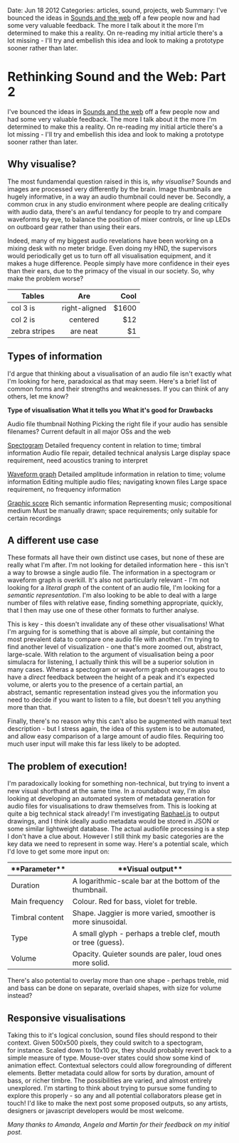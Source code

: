 Date: Jun 18 2012
Categories: articles, sound, projects, web
Summary: I've bounced the ideas in [Sounds and the web](http://alliscalm.net/2012/05/16/sounds-and-the-web-dont-work/) off a few people now and had some very valuable feedback. The more I talk about it the more I'm determined to make this a reality. On re-reading my initial article there's a lot missing - I'll try and embellish this idea and look to making a prototype sooner rather than later.

# Rethinking Sound and the Web: Part 2

I've bounced the ideas in [Sounds and the web](http://alliscalm.net/2012/05/16/sounds-and-the-web-dont-work/) off a few people now and had some very valuable feedback. The more I talk about it the more I'm determined to make this a reality. On re-reading my initial article there's a lot missing - I'll try and embellish this idea and look to making a prototype sooner rather than later.

## Why visualise?

The most fundamendal question raised in this is, _why visualise?_ Sounds and images are processed very differently by the brain. Image thumbnails are hugely informative, in a way an audio thumbnail could never be. Secondly, a common crux in any studio environment where people are dealing critically with audio data, there's an awful tendancy for people to try and compare waveforms by eye, to balance the position of mixer controls, or line up LEDs on outboard gear rather than using their ears.

Indeed, many of my biggest audio revelations have been working on a mixing desk with no meter bridge. Even doing my HND, the supervisors would periodically get us to turn off all visualisation equipment, and it makes a huge difference. People simply have more confidence in their eyes than their ears, due to the primacy of the visual in our society. So, why make the problem worse?


| Tables        | Are           | Cool  |
| ------------- |:-------------:| -----:|
| col 3 is      | right-aligned | $1600 |
| col 2 is      | centered      |   $12 |
| zebra stripes | are neat      |    $1 |

## Types of information

I'd argue that thinking about a visualisation of an audio file isn't exactly what I'm looking for here, paradoxical as that may seem. Here's a brief list of common forms and their strengths and weaknesses. If you can think of any others, let me know?

**Type of visualisation**
**What it tells you**
**What it's good for**
**Drawbacks**

Audio file thumbnail
Nothing
Picking the right file if your audio has sensible filenames?
Current default in all major OSs and the web

[Spectogram](http://en.wikipedia.org/wiki/Spectrogram)
Detailed frequency content in relation to time; timbral information
Audio file repair, detailed technical analysis
Large display space requirement, need acoustics traning to interpret

[Waveform graph](http://en.wikipedia.org/wiki/Waveform)
Detailed amplitude information in relation to time; volume information
Editing multiple audio files; navigating known files
Large space requirement, no frequency information

[Graphic score](http://en.wikipedia.org/wiki/Graphic_notation)
Rich semantic information
Representing music; compositional medium
Must be manually drawn; space requirements; only suitable for certain recordings


## A different use case

These formats all have their own distinct use cases, but none of these are really what I'm after. I'm not looking for detailed information here - this isn't a way to browse a single audio file. The information in a spectogram or waveform graph is overkill. It's also not particularly relevant - I'm not looking for a _literal graph_ of the content of an audio file, I'm looking for a _semantic representation_. I'm also looking to be able to deal with a large number of files with relative ease, finding something appropriate, quickly, that I then may use one of these other formats to further analyse.

This is key - this doesn't invalidate any of these other visualisations! What I'm arguing for is something that is above all _simple_, but containing the most prevalent data to compare one audio file with another. I'm trying to find another level of visualization - one that's more zoomed out, abstract, large-scale. With relation to the argument of visualisation being a poor simulacra for listening, I actually think this will be a superior solution in many cases. Wheras a spectogram or waveform graph encourages you to have a _direct_ feedback between the height of a peak and it's expected volume, or alerts you to the presence of a certain partial, an abstract, semantic representation instead gives you the information you need to decide if you want to listen to a file, but doesn't tell you anything more than that.

Finally, there's no reason why this can't also be augmented with manual text description - but I stress again, the idea of this system is to be automated, and allow easy comparison of a large amount of audio files. Requiring too much user input will make this far less likely to be adopted.

## The problem of execution!

I'm paradoxically looking for something non-technical, but trying to invent a new visual shorthand at the same time. In a roundabout way, I'm also looking at developing an automated system of metadata generation for audio files for visualisations to draw themselves from. This is looking at quite a big technical stack already! I'm investigating [Raphael.js](http://raphaeljs.com/) to output drawings, and I think ideally audio metadata would be stored in JSON or some similar lightweight database. The actual audiofile processing is a step I don't have a clue about. However I still think my basic categories are the key data we need to represent in some way. Here's a potential scale, which I'd love to get some more input on:
<table>
<thead>
<tr>
<th>**Parameter**</th>
<th>**Visual output**</th>
</tr>
</thead>
<tbody>
<tr>
<td>Duration</td>
<td>A logarithmic-scale bar at the bottom of the thumbnail.</td>
</tr>
<tr>
<td>Main frequency</td>
<td>Colour. Red for bass, violet for treble.</td>
</tr>
<tr>
<td>Timbral content</td>
<td>Shape. Jaggier is more varied, smoother is more sinusoidal.</td>
</tr>
<tr>
<td>Type</td>
<td>A small glyph - perhaps a treble clef, mouth or tree (guess).</td>
</tr>
<tr>
<td>Volume</td>
<td>Opacity. Quieter sounds are paler, loud ones more solid.</td>
</tr>
</tbody>
</table>
There's also potential to overlay more than one shape - perhaps treble, mid and bass can be done on separate, overlaid shapes, with size for volume instead?

## Responsive visualisations

Taking this to it's logical conclusion, sound files should respond to their context. Given 500x500 pixels, they could switch to a spectogram, for instance. Scaled down to 10x10 px, they should probably revert back to a simple measure of type. Mouse-over states could show some kind of animation effect. Contextual selectors could allow foregrounding of different elements. Better metadata could allow for sorts by duration, amount of bass, or richer timbre. The possibilities are varied, and almost entirely unexplored. I'm starting to think about trying to pursue some funding to explore this properly - so any and all potential collaborators please get in touch! I'd like to make the next post some proposed outputs, so any artists, designers or javascript developers would be most welcome.

_Many thanks to Amanda, Angela and Martin for their feedback on my initial post._